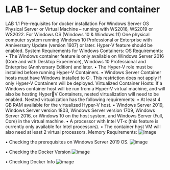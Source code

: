 # LAB 1-- Setup docker and container

LAB 1.1 Pre-requisites for docker installation
For Windows Server OS
Physical Server or Virtual Machine – running with WS2016, WS2019 or WS2022.
For Windows OS (Windows 10 & Windows 11)
One physical computer system running Windows 10 Professional or Enterprise with Anniversary 
Update (version 1607) or later. 
Hyper-V feature should be enabled. 
System Requirements for Windows Containers: 
OS Requirements: 
• The Windows container feature is only available on Windows Server 2016 (Core and with 
Desktop Experience), Windows 10 Professional and Enterprise (Anniversary Edition) and later. 
• The Hyper-V role must be installed before running Hyper-V Containers. 
• Windows Server Container hosts must have Windows installed to C:. This restriction does not 
apply if only Hyper-V Containers will be deployed. 
Virtualized Container Hosts: 
If a Windows container host will be run from a Hyper-V virtual machine, and will also be hosting HyperV Containers, nested virtualization will need to be enabled. Nested virtualization has the following 
requirements: 
• At least 4 GB RAM available for the virtualized Hyper-V host. 
• Windows Server 2019, Windows Server version 1803, Windows Server version 1709, Windows 
Server 2016, or Windows 10 on the host system, and Windows Server (Full, Core) in the virtual 
machine. 
• A processor with Intel VT-x (this feature is currently only available for Intel processors). 
• The container host VM will also need at least 2 virtual processors. 
Memory Requirements: 
![image](https://user-images.githubusercontent.com/71546848/220197889-07eb7793-4a05-43fc-b320-e635655dc82a.png)

• Checking the prerequisites on Windows Server 2019 OS.
![image](https://user-images.githubusercontent.com/71546848/220197925-d65167cf-318a-453d-81eb-02170a2aa8e6.png)

• Checking the Docker Version 
![image](https://user-images.githubusercontent.com/71546848/220197954-cb0f2e12-ec60-4d33-a0dd-2c00de2574fd.png)

• Checking Docker Info
![image](https://user-images.githubusercontent.com/71546848/220197986-821d00bc-1f4a-4430-b94d-4e32336a3702.png)

